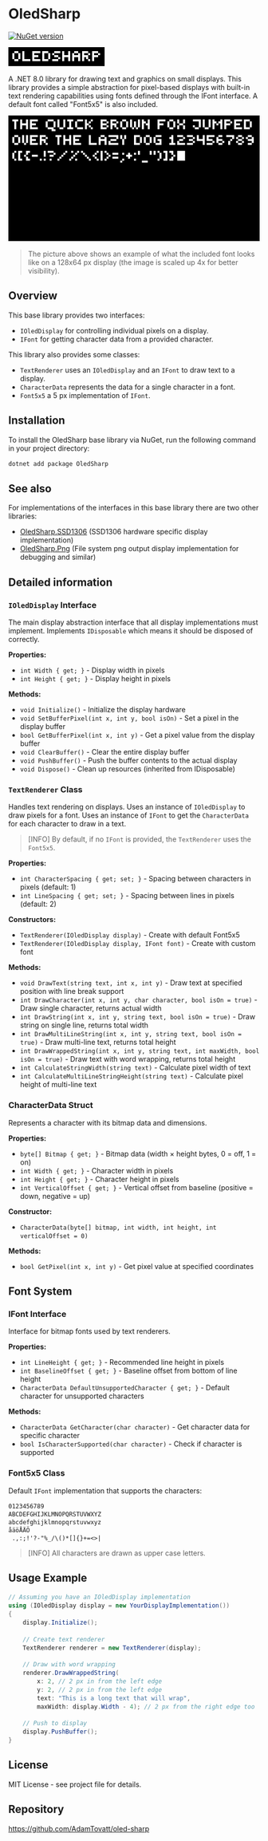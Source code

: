 # OledSharp

[![NuGet version](https://img.shields.io/nuget/v/OledSharp.svg)](https://www.nuget.org/packages/OledSharp/)

![OledSharp Header](../Images/header.png)

A .NET 8.0 library for drawing text and graphics on small displays. This library provides a simple abstraction for pixel-based displays with built-in text rendering capabilities using fonts defined through the IFont interface. A default font called "Font5x5" is also included.

![Font5x5 Example](../Images/font5x5.png)

> The picture above shows an example of what the included font looks like on a 128x64 px display (the image is scaled up 4x for better visibility).

## Overview

This base library provides two interfaces:
- `IOledDisplay` for controlling individual pixels on a display.
- `IFont` for getting character data from a provided character.

This library also provides some classes:
- `TextRenderer` uses an `IOledDisplay` and an `IFont` to draw text to a display.
- `CharacterData` represents the data for a single character in a font.
- `Font5x5` a 5 px implementation of `IFont`.

## Installation

To install the OledSharp base library via NuGet, run the following command in your project directory:

```bash
dotnet add package OledSharp
```

## See also
For implementations of the interfaces in this base library there are two other libraries:

 - [OledSharp.SSD1306](../OledSharp.SSD1306//README.md) (SSD1306 hardware specific display implementation)
 - [OledSharp.Png](../OledSharp.Png/README.md) (File system png output display implementation for debugging and similar)

## Detailed information

### `IOledDisplay` Interface

The main display abstraction interface that all display implementations must implement. Implements `IDisposable` which means it should be disposed of correctly.

**Properties:**
- `int Width { get; }` - Display width in pixels
- `int Height { get; }` - Display height in pixels

**Methods:**
- `void Initialize()` - Initialize the display hardware
- `void SetBufferPixel(int x, int y, bool isOn)` - Set a pixel in the display buffer
- `bool GetBufferPixel(int x, int y)` - Get a pixel value from the display buffer
- `void ClearBuffer()` - Clear the entire display buffer
- `void PushBuffer()` - Push the buffer contents to the actual display
- `void Dispose()` - Clean up resources (inherited from IDisposable)

### `TextRenderer` Class

Handles text rendering on displays. Uses an instance of `IOledDisplay` to draw pixels for a font. Uses an instance of `IFont` to get the `CharacterData` for each character to draw in a text.

> [INFO]
> By default, if no `IFont` is provided, the `TextRenderer` uses the `Font5x5`.

**Properties:**
- `int CharacterSpacing { get; set; }` - Spacing between characters in pixels (default: 1)
- `int LineSpacing { get; set; }` - Spacing between lines in pixels (default: 2)

**Constructors:**
- `TextRenderer(IOledDisplay display)` - Create with default Font5x5
- `TextRenderer(IOledDisplay display, IFont font)` - Create with custom font

**Methods:**
- `void DrawText(string text, int x, int y)` - Draw text at specified position with line break support
- `int DrawCharacter(int x, int y, char character, bool isOn = true)` - Draw single character, returns actual width
- `int DrawString(int x, int y, string text, bool isOn = true)` - Draw string on single line, returns total width
- `int DrawMultiLineString(int x, int y, string text, bool isOn = true)` - Draw multi-line text, returns total height
- `int DrawWrappedString(int x, int y, string text, int maxWidth, bool isOn = true)` - Draw text with word wrapping, returns total height
- `int CalculateStringWidth(string text)` - Calculate pixel width of text
- `int CalculateMultiLineStringHeight(string text)` - Calculate pixel height of multi-line text

### CharacterData Struct

Represents a character with its bitmap data and dimensions.

**Properties:**
- `byte[] Bitmap { get; }` - Bitmap data (width × height bytes, 0 = off, 1 = on)
- `int Width { get; }` - Character width in pixels
- `int Height { get; }` - Character height in pixels
- `int VerticalOffset { get; }` - Vertical offset from baseline (positive = down, negative = up)

**Constructor:**
- `CharacterData(byte[] bitmap, int width, int height, int verticalOffset = 0)`

**Methods:**
- `bool GetPixel(int x, int y)` - Get pixel value at specified coordinates

## Font System

### IFont Interface

Interface for bitmap fonts used by text renderers.

**Properties:**
- `int LineHeight { get; }` - Recommended line height in pixels
- `int BaselineOffset { get; }` - Baseline offset from bottom of line height
- `CharacterData DefaultUnsupportedCharacter { get; }` - Default character for unsupported characters

**Methods:**
- `CharacterData GetCharacter(char character)` - Get character data for specific character
- `bool IsCharacterSupported(char character)` - Check if character is supported

### Font5x5 Class

Default `IFont` implementation that supports the characters:
```
0123456789
ABCDEFGHIJKLMNOPQRSTUVWXYZ
abcdefghijklmnopqrstuvwxyz
åäöÅÄÖ
 .,:;!'?-"%_/\()*[]{}+=<>|
```

> [INFO]
> All characters are drawn as upper case letters.

## Usage Example

```csharp
// Assuming you have an IOledDisplay implementation
using (IOledDisplay display = new YourDisplayImplementation())
{
    display.Initialize();

    // Create text renderer
    TextRenderer renderer = new TextRenderer(display);

    // Draw with word wrapping
    renderer.DrawWrappedString(
        x: 2, // 2 px in from the left edge
        y: 2, // 2 px in from the left edge
        text: "This is a long text that will wrap",
        maxWidth: display.Width - 4); // 2 px from the right edge too

    // Push to display
    display.PushBuffer();
}
```

## License

MIT License - see project file for details.

## Repository

https://github.com/AdamTovatt/oled-sharp